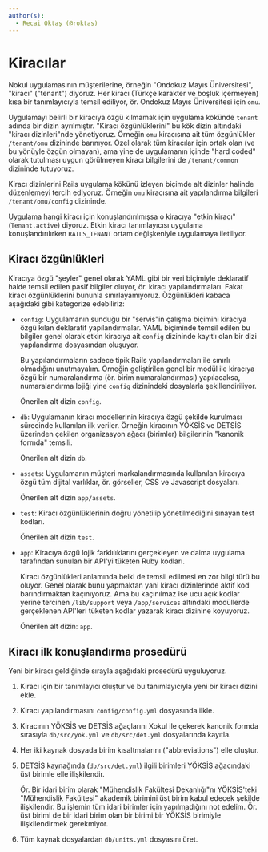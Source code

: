 ```yaml
---
author(s):
  - Recai Oktaş (@roktas)
---
```


Kiracılar
=========

Nokul uygulamasının müşterilerine, örneğin "Ondokuz Mayıs Üniversitesi", "kiracı" ("tenant") diyoruz.  Her kiracı
(Türkçe karakter ve boşluk içermeyen) kısa bir tanımlayıcıyla temsil ediliyor, ör. Ondokuz Mayıs Üniversitesi için
`omu`.

Uygulamayı belirli bir kiracıya özgü kılmamak için uygulama kökünde `tenant` adında bir dizin ayrılmıştır.  "Kiracı
özgünlüklerini" bu kök dizin altındaki "kiracı dizinleri"nde yönetiyoruz.  Örneğin `omu` kiracısına ait tüm özgünlükler
`/tenant/omu` dizininde barınıyor.  Özel olarak tüm kiracılar için ortak olan (ve bu yönüyle özgün olmayan), ama yine de
uygulamanın içinde "hard coded" olarak tutulması uygun görülmeyen kiracı bilgilerini de `/tenant/common` dizininde
tutuyoruz.

Kiracı dizinlerini Rails uygulama kökünü izleyen biçimde alt dizinler halinde düzenlemeyi tercih ediyoruz.   Örneğin
`omu` kiracısına ait yapılandırma bilgileri `/tenant/omu/config` dizininde.

Uygulama hangi kiracı için konuşlandırılmışsa o kiracıya "etkin kiracı" (`Tenant.active`) diyoruz.  Etkin kiracı
tanımlayıcısı uygulama konuşlandırılırken `RAILS_TENANT` ortam değişkeniyle uygulamaya iletiliyor.

Kiracı özgünlükleri
-------------------

Kiracıya özgü "şeyler" genel olarak YAML gibi bir veri biçimiyle deklaratif halde temsil edilen pasif bilgiler oluyor,
ör. kiracı yapılandırmaları.  Fakat kiracı özgünlüklerini bununla sınırlayamıyoruz.  Özgünlükleri kabaca aşağıdaki gibi
kategorize edebiliriz:

- `config`: Uygulamanın sunduğu bir "servis"in çalışma biçimini kiracıya özgü kılan deklaratif yapılandırmalar.  YAML
  biçiminde temsil edilen bu bilgiler genel olarak etkin kiracıya ait `config` dizininde kayıtlı olan bir dizi
  yapılandırma dosyasından oluşuyor.

  Bu yapılandırmaların sadece tipik Rails yapılandırmaları ile sınırlı olmadığını unutmayalım.  Örneğin geliştirilen
  genel bir modül ile kiracıya özgü bir numaralandırma (ör. birim numaralandırması) yapılacaksa, numaralandırma lojiği
  yine `config` dizinindeki dosyalarla şekillendiriliyor.

  Önerilen alt dizin `config`.

- `db`: Uygulamanın kiracı modellerinin kiracıya özgü şekilde kurulması sürecinde kullanılan ilk veriler.  Örneğin
  kiracının YÖKSİS ve DETSİS üzerinden çekilen organizasyon ağacı (birimler) bilgilerinin "kanonik formda" temsili.

  Önerilen alt dizin `db`.

- `assets`: Uygulamanın müşteri markalandırmasında kullanılan kiracıya özgü tüm dijital varlıklar, ör. görseller, CSS ve
  Javascript dosyaları.

  Önerilen alt dizin `app/assets`.

- `test`: Kiracı özgünlüklerinin doğru yönetilip yönetilmediğini sınayan test kodları.

  Önerilen alt dizin `test`.

- `app`: Kiracıya özgü lojik farklılıklarını gerçekleyen ve daima uygulama tarafından sunulan bir API'yi tüketen Ruby
  kodları.

  Kiracı özgünlükleri anlamında belki de temsil edilmesi en zor bilgi türü bu oluyor.  Genel olarak bunu yapmaktan yani
  kiracı dizinlerinde aktif kod barındırmaktan kaçınıyoruz.  Ama bu kaçınılmaz ise ucu açık kodlar yerine tercihen
  `/lib/support` veya `/app/services` altındaki modüllerde gerçeklenen API'leri tüketen kodlar yazarak kiracı dizinine
  koyuyoruz.

  Önerilen alt dizin: `app`.

Kiracı ilk konuşlandırma prosedürü
----------------------------------

Yeni bir kiracı geldiğinde sırayla aşağıdaki prosedürü uyguluyoruz.

1. Kiracı için bir tanımlayıcı oluştur ve bu tanımlayıcıyla yeni bir kiracı dizini ekle.

2. Kiracı yapılandırmasını `config/config.yml` dosyasında ilkle.

3. Kiracının YÖKSİS ve DETSİS ağaçlarını Xokul ile çekerek kanonik formda sırasıyla `db/src/yok.yml` ve `db/src/det.yml`
   dosyalarında kayıtla.

4. Her iki kaynak dosyada birim kısaltmalarını ("abbreviations") elle oluştur.

5. DETSİS kaynağında (`db/src/det.yml`) ilgili birimleri YÖKSİS ağacındaki üst birimle elle ilişkilendir.

   Ör. Bir idari birim olarak "Mühendislik Fakültesi Dekanlığı"nı YÖKSİS'teki "Mühendislik Fakültesi" akademik birimini
   üst birim kabul edecek şekilde ilişkilendir.  Bu işlemin tüm idari birimler için yapılmadığını not edelim. Ör. üst
   birimi de bir idari birim olan bir birimi bir YÖKSİS birimiyle ilişkilendirmek gerekmiyor.

6. Tüm kaynak dosyalardan `db/units.yml` dosyasını üret.
